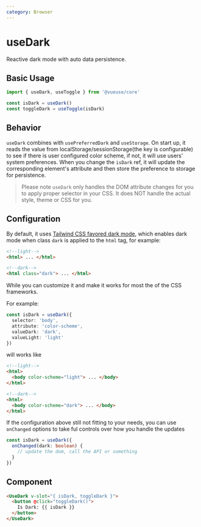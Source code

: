 ```yaml
---
category: Browser
---
```


# useDark

Reactive dark mode with auto data persistence.

## Basic Usage

```js
import { useDark, useToggle } from '@vueuse/core'

const isDark = useDark()
const toggleDark = useToggle(isDark)
```

## Behavior

`useDark` combines with `usePreferredDark` and `useStorage`. On start up, it reads the value from localStorage/sessionStorage(the key is configurable) to see if there is user configured color scheme, if not, it will use users' system preferences. When you change the `isDark` ref, it will update the corresponding element's attribute and then store the preference to storage for persistence.

> Please note `useDark` only handles the DOM attribute changes for you to apply proper selector in your CSS. It does NOT handle the actual style, theme or CSS for you.

## Configuration

By default, it uses [Tailwind CSS favored dark mode](https://tailwindcss.com/docs/dark-mode#toggling-dark-mode-manually), which enables dark mode when class `dark` is applied to the `html` tag, for example:

```html
<!--light-->
<html> ... </html>

<!--dark-->
<html class="dark"> ... </html>
```

While you can customize it and make it works for most the of the CSS frameworks.

For example:

```ts
const isDark = useDark({
  selector: 'body',
  attribute: 'color-scheme',
  valueDark: 'dark',
  valueLight: 'light'
})
```

will works like

```html
<!--light-->
<html>
  <body color-scheme="light"> ... </body>
</html>

<!--dark-->
<html>
  <body color-scheme="dark"> ... </body>
</html>
```

If the configuration above still not fitting to your needs, you can use `onChanged` options to take ful controls over how you handle the updates

```ts
const isDark = useDark({
  onChanged(dark: boolean) {
    // update the dom, call the API or something
  }
})
```

## Component
```html
<UseDark v-slot="{ isDark, toggleDark }">
  <button @click="toggleDark()">
    Is Dark: {{ isDark }}
  </button>
</UseDark>
```
